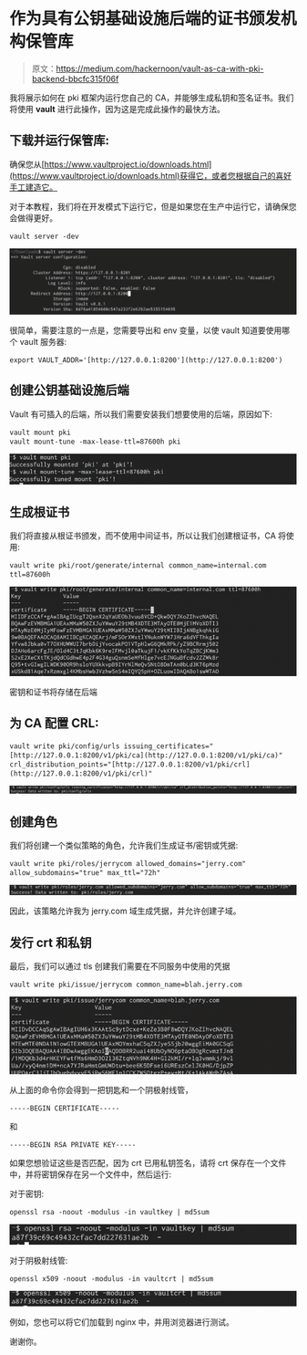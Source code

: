 # 作为具有公钥基础设施后端的证书颁发机构保管库

> 原文：<https://medium.com/hackernoon/vault-as-ca-with-pki-backend-bbcfc315f06f>

我将展示如何在 pki 框架内运行您自己的 CA，并能够生成私钥和签名证书。我们将使用 **vault** 进行此操作，因为这是完成此操作的最快方法。

## 下载并运行保管库:

确保您从[https://www.vaultproject.io/downloads.html](https://www.vaultproject.io/downloads.html)获得它，或者您根据自己的喜好手工建造它。

对于本教程，我们将在开发模式下运行它，但是如果您在生产中运行它，请确保您会做得更好。

```
vault server -dev
```

![](img/f6d0a9526fb0a1a24ca7aad252293580.png)

很简单，需要注意的一点是，您需要导出和 env 变量，以使 vault 知道要使用哪个 vault 服务器:

```
export VAULT_ADDR='[http://127.0.0.1:8200'](http://127.0.0.1:8200')
```

## 创建公钥基础设施后端

Vault 有可插入的后端，所以我们需要安装我们想要使用的后端，原因如下:

```
vault mount pki
vault mount-tune -max-lease-ttl=87600h pki
```

![](img/77ff6b991078cfe4dd178afe9c91a0f6.png)

## 生成根证书

我们将直接从根证书颁发，而不使用中间证书，所以让我们创建根证书，CA 将使用:

```
vault write pki/root/generate/internal common_name=internal.com ttl=87600h
```

![](img/d418632beae8adb4d858fc523db2bfbe.png)

密钥和证书将存储在后端

## 为 CA 配置 CRL:

```
vault write pki/config/urls issuing_certificates="[http://127.0.0.1:8200/v1/pki/ca](http://127.0.0.1:8200/v1/pki/ca)" crl_distribution_points="[http://127.0.0.1:8200/v1/pki/crl](http://127.0.0.1:8200/v1/pki/crl)"
```

![](img/bb724fc5cfc13a05bb47e692bbeb688b.png)

## 创建角色

我们将创建一个类似策略的角色，允许我们生成证书/密钥或凭据:

```
vault write pki/roles/jerrycom allowed_domains="jerry.com" allow_subdomains="true" max_ttl="72h"
```

![](img/3a7fc31ca0ee6e46b572e2ed07f87994.png)

因此，该策略允许我为 jerry.com 域生成凭据，并允许创建子域。

## **发行 crt 和私钥**

最后，我们可以通过 tls 创建我们需要在不同服务中使用的凭据

```
vault write pki/issue/jerrycom common_name=blah.jerry.com
```

![](img/9ee77ef57d9063b03d57ea6170682379.png)

从上面的命令你会得到一把钥匙和一个阴极射线管，

```
-----BEGIN CERTIFICATE-----
```

和

```
-----BEGIN RSA PRIVATE KEY-----
```

如果您想验证这些是否匹配，因为 crt 已用私钥签名，请将 crt 保存在一个文件中，并将密钥保存在另一个文件中，然后运行:

对于密钥:

```
openssl rsa -noout -modulus -in vaultkey | md5sum
```

![](img/08a32df4260dcf6e466255f64b57d0eb.png)

对于阴极射线管:

```
openssl x509 -noout -modulus -in vaultcrt | md5sum
```

![](img/d1d08a05b4a17cfcc7dd32d3fad5ebc0.png)

例如，您也可以将它们加载到 nginx 中，并用浏览器进行测试。

谢谢你。